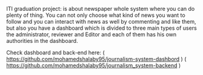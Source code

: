 ITI graduation project: is about newspaper whole system where you can do plenty of thing.
You can not only choose what kind of news you want to follow and you can interact with news as well by commenting and like them,
but also you have a dashboard which is divided to three main types of users the administrator,
reviewer and Editor and each of them has his own authorities in the dashboard. 

Check dashboard and back-end here:
( https://github.com/mohamedshalaby95/journalism-system-dashbord ) 
( https://github.com/mohamedshalaby95/journalism_system-backend ) 
